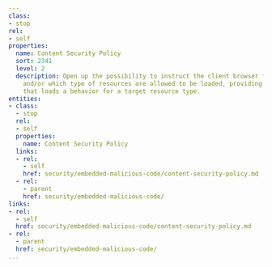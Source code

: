 ```yaml
---
class:
- stop
rel:
- self
properties:
  name: Content Security Policy
  sort: 2341
  level: 2
  description: Open up the possibility to instruct the client browser from which location
    and/or which type of resources are allowed to be loaded, providing a directive
    that loads a behavior for a target resource type.
entities:
- class:
  - stop
  rel:
  - self
  properties:
    name: Content Security Policy
  links:
  - rel:
    - self
    href: security/embedded-malicious-code/content-security-policy.md
  - rel:
    - parent
    href: security/embedded-malicious-code/
links:
- rel:
  - self
  href: security/embedded-malicious-code/content-security-policy.md
- rel:
  - parent
  href: security/embedded-malicious-code/
...
```


